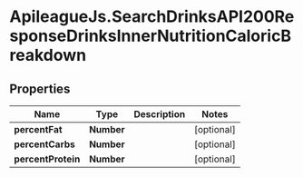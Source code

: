 # ApileagueJs.SearchDrinksAPI200ResponseDrinksInnerNutritionCaloricBreakdown

## Properties

Name | Type | Description | Notes
------------ | ------------- | ------------- | -------------
**percentFat** | **Number** |  | [optional] 
**percentCarbs** | **Number** |  | [optional] 
**percentProtein** | **Number** |  | [optional] 


